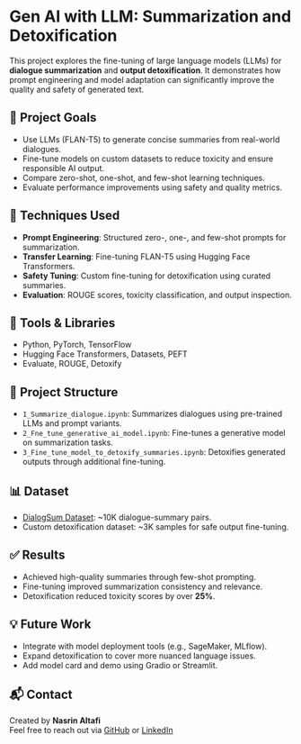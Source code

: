 # Gen AI with LLM: Summarization and Detoxification

This project explores the fine-tuning of large language models (LLMs) for **dialogue summarization** and **output detoxification**. It demonstrates how prompt engineering and model adaptation can significantly improve the quality and safety of generated text.

## 🚀 Project Goals

- Use LLMs (FLAN-T5) to generate concise summaries from real-world dialogues.
- Fine-tune models on custom datasets to reduce toxicity and ensure responsible AI output.
- Compare zero-shot, one-shot, and few-shot learning techniques.
- Evaluate performance improvements using safety and quality metrics.

## 🧠 Techniques Used

- **Prompt Engineering**: Structured zero-, one-, and few-shot prompts for summarization.
- **Transfer Learning**: Fine-tuning FLAN-T5 using Hugging Face Transformers.
- **Safety Tuning**: Custom fine-tuning for detoxification using curated summaries.
- **Evaluation**: ROUGE scores, toxicity classification, and output inspection.

## 🧰 Tools & Libraries

- Python, PyTorch, TensorFlow
- Hugging Face Transformers, Datasets, PEFT
- Evaluate, ROUGE, Detoxify

## 📁 Project Structure

- `1_Summarize_dialogue.ipynb`: Summarizes dialogues using pre-trained LLMs and prompt variants.
- `2_Fne_tune_generative_ai_model.ipynb`: Fine-tunes a generative model on summarization tasks.
- `3_Fine_tune_model_to_detoxify_summaries.ipynb`: Detoxifies generated outputs through additional fine-tuning.

## 📊 Dataset

- [DialogSum Dataset](https://huggingface.co/datasets/knkarthick/dialogsum): ~10K dialogue-summary pairs.
- Custom detoxification dataset: ~3K samples for safe output fine-tuning.

## ✅ Results

- Achieved high-quality summaries through few-shot prompting.
- Fine-tuning improved summarization consistency and relevance.
- Detoxification reduced toxicity scores by over **25%**.

## 💡 Future Work

- Integrate with model deployment tools (e.g., SageMaker, MLflow).
- Expand detoxification to cover more nuanced language issues.
- Add model card and demo using Gradio or Streamlit.

## 📬 Contact

Created by **Nasrin Altafi**  
Feel free to reach out via [GitHub](https://github.com/AltafiNasrin) or [LinkedIn](https://www.linkedin.com/in/nasrin-altafi/)
